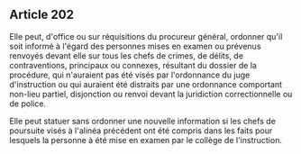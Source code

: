 Article 202
----
Elle peut, d'office ou sur réquisitions du procureur général, ordonner qu'il
soit informé à l'égard des personnes mises en examen ou prévenus renvoyés devant
elle sur tous les chefs de crimes, de délits, de contraventions, principaux ou
connexes, résultant du dossier de la procédure, qui n'auraient pas été visés par
l'ordonnance du juge d'instruction ou qui auraient été distraits par une
ordonnance comportant non-lieu partiel, disjonction ou renvoi devant la
juridiction correctionnelle ou de police.

Elle peut statuer sans ordonner une nouvelle information si les chefs de
poursuite visés à l'alinéa précédent ont été compris dans les faits pour
lesquels la personne à été mise en examen par le collège de l'instruction.
